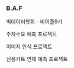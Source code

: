 ### B.A.F  
  
빅데이터학회 - 비어플9기  
   
<Project>  
주차수요 예측 프로젝트   
  
이미지 인식 프로젝트 
  
신용카트 연체 예측 프로젝트   

  
